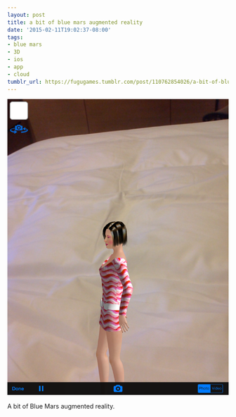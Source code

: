 ```yaml
---
layout: post
title: a bit of blue mars augmented reality
date: '2015-02-11T19:02:37-08:00'
tags:
- blue mars
- 3D
- ios
- app
- cloud
tumblr_url: https://fugugames.tumblr.com/post/110762854026/a-bit-of-blue-mars-augmented-reality
---
```

 ![](/tumblr_files/tumblr_njmtgdEo6H1tgne1po1_1280.png)  

A bit of Blue Mars augmented reality.

